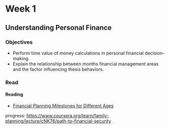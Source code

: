 # Week 1

## Understanding Personal Finance

### Objectives

- Perform time value of money calculations in personal financial
  decision-making.
- Explain the relationship between months financial management areas and the
  factor influencing thesis behaviors.

### Read

#### Reading

- [Financial Planning Milestones for Different Ages](financial_planning_milestones_for_different_ages.md)

progress: https://www.coursera.org/learn/family-planning/lecture/cNK76/path-to-financial-security

